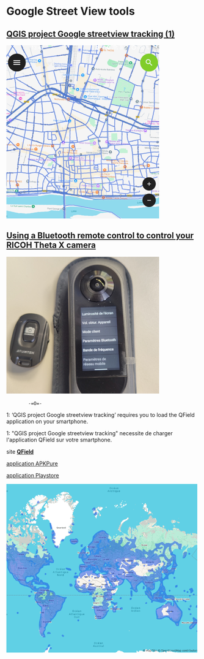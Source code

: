 # Google Street View tools


## [QGIS project Google streetview tracking (1)](https://github.com/u4y0u/Google_streetview_tools/blob/main/Google%20Streetview%20tracking.md)

![BT remote](Menu_image_sv_tracking.png)

## [Using a Bluetooth remote control to control your RICOH Theta X camera](https://github.com/u4y0u/Google_streetview_tools/blob/main/Using%20a%20Bluetooth%20remote%20control%20to%20control%20your%20RICOH%20Theta%20X%20camera.md#using-a-bluetooth-remote-control-to-control-your-ricoh-theta-x-camera)

![BT remote](Menu_image_BT_remote.png)



			-=O=-


1: ‘QGIS project Google streetview tracking’ requires you to load the QField application on your smartphone.

1: "QGIS project Google streetview tracking" necessite de charger l'application QField sur votre smartphone.


site **[QField](https://www.qfield.org/)**

[application APKPure](https://apkpure.com/qfield-for-qgis/ch.opengis.qfield)

[application Playstore](https://play.google.com/store/apps/details?id=ch.opengis.qfield)

![Streetwview world map 2025](Streetview_World_x500.png)

